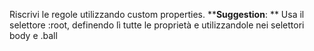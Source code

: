 Riscrivi le regole utilizzando custom properties.
****Suggestion**:
**
Usa il selettore :root, definendo lì tutte le proprietà e utilizzandole nei selettori body e .ball
